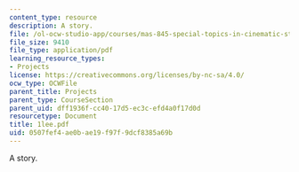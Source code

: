 ```yaml
---
content_type: resource
description: A story.
file: /ol-ocw-studio-app/courses/mas-845-special-topics-in-cinematic-storytelling-spring-2004/0507fef4ae0bae19f97f9dcf8385a69b_1lee.pdf
file_size: 9410
file_type: application/pdf
learning_resource_types:
- Projects
license: https://creativecommons.org/licenses/by-nc-sa/4.0/
ocw_type: OCWFile
parent_title: Projects
parent_type: CourseSection
parent_uid: dff1936f-cc40-17d5-ec3c-efd4a0f17d0d
resourcetype: Document
title: 1lee.pdf
uid: 0507fef4-ae0b-ae19-f97f-9dcf8385a69b
---
```

A story.